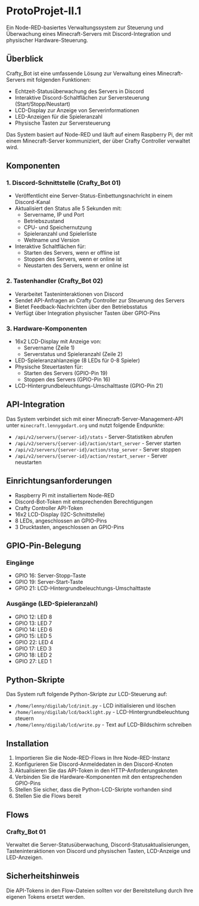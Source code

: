 # ProtoProjet-II.1

Ein Node-RED-basiertes Verwaltungssystem zur Steuerung und Überwachung eines Minecraft-Servers mit Discord-Integration und physischer Hardware-Steuerung.

## Überblick

Crafty_Bot ist eine umfassende Lösung zur Verwaltung eines Minecraft-Servers mit folgenden Funktionen:

- Echtzeit-Statusüberwachung des Servers in Discord
- Interaktive Discord-Schaltflächen zur Serversteuerung (Start/Stopp/Neustart)
- LCD-Display zur Anzeige von Serverinformationen
- LED-Anzeigen für die Spieleranzahl
- Physische Tasten zur Serversteuerung

Das System basiert auf Node-RED und läuft auf einem Raspberry Pi, der mit einem Minecraft-Server kommuniziert, der über Crafty Controller verwaltet wird.

## Komponenten

### 1. Discord-Schnittstelle (Crafty_Bot 01)

- Veröffentlicht eine Server-Status-Einbettungsnachricht in einem Discord-Kanal
- Aktualisiert den Status alle 5 Sekunden mit:
  - Servername, IP und Port
  - Betriebszustand
  - CPU- und Speichernutzung
  - Spieleranzahl und Spielerliste
  - Weltname und Version
- Interaktive Schaltflächen für:
  - Starten des Servers, wenn er offline ist
  - Stoppen des Servers, wenn er online ist
  - Neustarten des Servers, wenn er online ist

### 2. Tastenhandler (Crafty_Bot 02)

- Verarbeitet Tasteninteraktionen von Discord
- Sendet API-Anfragen an Crafty Controller zur Steuerung des Servers
- Bietet Feedback-Nachrichten über den Betriebsstatus
- Verfügt über Integration physischer Tasten über GPIO-Pins

### 3. Hardware-Komponenten

- 16x2 LCD-Display mit Anzeige von:
  - Servername (Zeile 1)
  - Serverstatus und Spieleranzahl (Zeile 2)
- LED-Spieleranzahlanzeige (8 LEDs für 0-8 Spieler)
- Physische Steuertasten für:
  - Starten des Servers (GPIO-Pin 19)
  - Stoppen des Servers (GPIO-Pin 16)
- LCD-Hintergrundbeleuchtungs-Umschalttaste (GPIO-Pin 21)

## API-Integration

Das System verbindet sich mit einer Minecraft-Server-Management-API unter `minecraft.lennygodart.org` und nutzt folgende Endpunkte:

- `/api/v2/servers/{server-id}/stats` - Server-Statistiken abrufen
- `/api/v2/servers/{server-id}/action/start_server` - Server starten
- `/api/v2/servers/{server-id}/action/stop_server` - Server stoppen
- `/api/v2/servers/{server-id}/action/restart_server` - Server neustarten

## Einrichtungsanforderungen

- Raspberry Pi mit installiertem Node-RED
- Discord-Bot-Token mit entsprechenden Berechtigungen
- Crafty Controller API-Token
- 16x2 LCD-Display (I2C-Schnittstelle)
- 8 LEDs, angeschlossen an GPIO-Pins
- 3 Drucktasten, angeschlossen an GPIO-Pins

## GPIO-Pin-Belegung

### Eingänge
- GPIO 16: Server-Stopp-Taste
- GPIO 19: Server-Start-Taste
- GPIO 21: LCD-Hintergrundbeleuchtungs-Umschalttaste

### Ausgänge (LED-Spieleranzahl)
- GPIO 12: LED 8
- GPIO 13: LED 7
- GPIO 14: LED 6
- GPIO 15: LED 5
- GPIO 22: LED 4
- GPIO 17: LED 3
- GPIO 18: LED 2
- GPIO 27: LED 1

## Python-Skripte

Das System ruft folgende Python-Skripte zur LCD-Steuerung auf:
- `/home/lenny/digilab/lcd/init.py` - LCD initialisieren und löschen
- `/home/lenny/digilab/lcd/backlight.py` - LCD-Hintergrundbeleuchtung steuern
- `/home/lenny/digilab/lcd/write.py` - Text auf LCD-Bildschirm schreiben

## Installation

1. Importieren Sie die Node-RED-Flows in Ihre Node-RED-Instanz
2. Konfigurieren Sie Discord-Anmeldedaten in den Discord-Knoten
3. Aktualisieren Sie das API-Token in den HTTP-Anforderungsknoten
4. Verbinden Sie die Hardware-Komponenten mit den entsprechenden GPIO-Pins
5. Stellen Sie sicher, dass die Python-LCD-Skripte vorhanden sind
6. Stellen Sie die Flows bereit

## Flows

### Crafty_Bot 01
Verwaltet die Server-Statusüberwachung, Discord-Statusaktualisierungen, Tasteninteraktionen von Discord und physischen Tasten, LCD-Anzeige und LED-Anzeigen.

## Sicherheitshinweis

Die API-Tokens in den Flow-Dateien sollten vor der Bereitstellung durch Ihre eigenen Tokens ersetzt werden.
